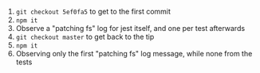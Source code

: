 1. `git checkout 5ef0fa5` to get to the first commit
1. `npm it`
1. Observe a "patching fs" log for jest itself, and one per test afterwards
1. `git checkout master` to get back to the tip
1. `npm it`
1. Observing only the first "patching fs" log message, while none from the tests
